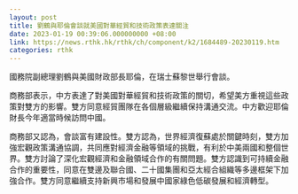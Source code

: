 ```yaml
---
layout: post
title: 劉鶴與耶倫會談就美國對華經貿和技術政策表達關注
date: 2023-01-19 00:39:06.000000000 +08:00
link: https://news.rthk.hk/rthk/ch/component/k2/1684489-20230119.htm
categories: rthk
---
```


國務院副總理劉鶴與美國財政部長耶倫，在瑞士蘇黎世舉行會談。

商務部表示，中方表達了對美國對華經貿和技術政策的關切，希望美方重視這些政策對雙方的影響。雙方同意經貿團隊在各個層級繼續保持溝通交流。中方歡迎耶倫財長今年適當時候訪問中國。

商務部又認為，會談富有建設性。雙方認為，世界經濟復蘇處於關鍵時刻，雙方加強宏觀政策溝通協調，共同應對經濟金融等領域的挑戰，有利於中美兩國和整個世界。雙方討論了深化宏觀經濟和金融領域合作的有關問題。雙方認識到可持續金融合作的重要性，同意在雙邊及聯合國、二十國集團和亞太經合組織等多邊框架下加強合作。雙方同意繼續支持新興市場和發展中國家綠色低碳發展和經濟轉型。
